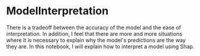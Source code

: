 # ModelInterpretation
There is a tradeoff between the accuracy of the model and the ease of interpretation. In addition, I feel that there are more and more situations where it is necessary to explain why the model's predictions are the way they are. In this notebook, I will explain how to interpret a model using Shap.
